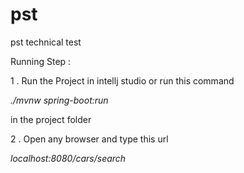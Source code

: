# pst
pst technical test

Running Step : 

1 . Run the Project in intellj studio
or run this command

_./mvnw spring-boot:run_ 

in the project folder


2 . Open any browser and type this url

_localhost:8080/cars/search_
